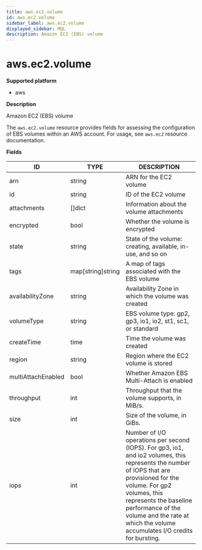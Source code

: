 ```yaml
---
title: aws.ec2.volume
id: aws.ec2.volume
sidebar_label: aws.ec2.volume
displayed_sidebar: MQL
description: Amazon EC2 (EBS) volume
---
```


# aws.ec2.volume

**Supported platform**

- aws

**Description**

Amazon EC2 (EBS) volume

The `aws.ec2.volume` resource provides fields for assessing the configuration of EBS volumes within an AWS account. For usage, see `aws.ec2` resource documentation.

**Fields**

| ID                 | TYPE              | DESCRIPTION                                                                                                                                                                                                                                                                                       |
| ------------------ | ----------------- | ------------------------------------------------------------------------------------------------------------------------------------------------------------------------------------------------------------------------------------------------------------------------------------------------- |
| arn                | string            | ARN for the EC2 volume                                                                                                                                                                                                                                                                            |
| id                 | string            | ID of the EC2 volume                                                                                                                                                                                                                                                                              |
| attachments        | &#91;&#93;dict    | Information about the volume attachments                                                                                                                                                                                                                                                          |
| encrypted          | bool              | Whether the volume is encrypted                                                                                                                                                                                                                                                                   |
| state              | string            | State of the volume: creating, available, in-use, and so on                                                                                                                                                                                                                                       |
| tags               | map[string]string | A map of tags associated with the EBS volume                                                                                                                                                                                                                                                      |
| availabilityZone   | string            | Availability Zone in which the volume was created                                                                                                                                                                                                                                                 |
| volumeType         | string            | EBS volume type: gp2, gp3, io1, io2, st1, sc1, or standard                                                                                                                                                                                                                                        |
| createTime         | time              | Time the volume was created                                                                                                                                                                                                                                                                       |
| region             | string            | Region where the EC2 volume is stored                                                                                                                                                                                                                                                             |
| multiAttachEnabled | bool              | Whether Amazon EBS Multi-Attach is enabled                                                                                                                                                                                                                                                        |
| throughput         | int               | Throughput that the volume supports, in MiB/s.                                                                                                                                                                                                                                                    |
| size               | int               | Size of the volume, in GiBs.                                                                                                                                                                                                                                                                      |
| iops               | int               | Number of I/O operations per second (IOPS). For gp3, io1, and io2 volumes, this represents the number of IOPS that are provisioned for the volume. For gp2 volumes, this represents the baseline performance of the volume and the rate at which the volume accumulates I/O credits for bursting. |

